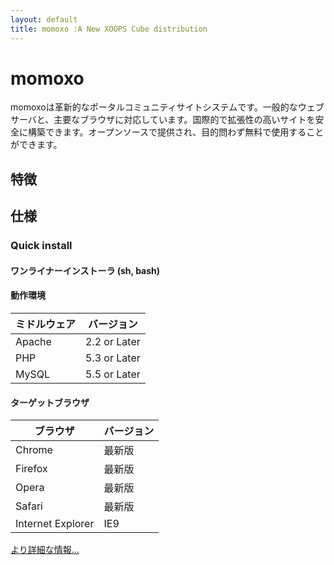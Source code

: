 ```yaml
---
layout: default
title: momoxo :A New XOOPS Cube distribution
---
```


# momoxo


momoxoは革新的なポータルコミュニティサイトシステムです。一般的なウェブサーバと、主要なブラウザに対応しています。国際的で拡張性の高いサイトを安全に構築できます。オープンソースで提供され、目的問わず無料で使用することができます。

## 特徴

## 仕様

### Quick install

#### ワンライナーインストーラ (sh, bash)

#### 動作環境
|ミドルウェア|バージョン|
|-----------|-----------|
|Apache| 2.2 or Later|
|PHP| 5.3 or Later|
|MySQL |5.5 or Later|

#### ターゲットブラウザ
|ブラウザ|バージョン|
|-----------|-----------|
|Chrome|最新版|
|Firefox|最新版|
|Opera|最新版|
|Safari|最新版|
|Internet Explorer|IE9|

[より詳細な情報…](/#)
